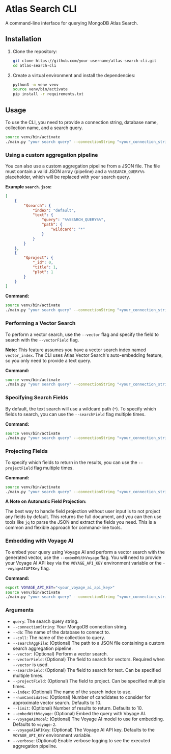 # Atlas Search CLI

A command-line interface for querying MongoDB Atlas Search.

## Installation

1. Clone the repository:
   ```bash
   git clone https://github.com/your-username/atlas-search-cli.git
   cd atlas-search-cli
   ```

2. Create a virtual environment and install the dependencies:
   ```bash
   python3 -m venv venv
   source venv/bin/activate
   pip install -r requirements.txt
   ```

## Usage

To use the CLI, you need to provide a connection string, database name, collection name, and a search query.

```bash
source venv/bin/activate
./main.py "your search query" --connectionString "<your_connection_string>" --db "<database_name>" --coll "<collection_name>"
```

### Using a custom aggregation pipeline

You can also use a custom aggregation pipeline from a JSON file. The file must contain a valid JSON array (pipeline) and a `%%SEARCH_QUERY%%` placeholder, which will be replaced with your search query.

**Example `search.json`:**

```json
[
    {
        "$search": {
            "index": "default",
            "text": {
                "query": "%%SEARCH_QUERY%%",
                "path": {
                    "wildcard": "*"
                }
            }
        }
    },
    {
        "$project": {
            "_id": 0,
            "title": 1,
            "plot": 1
        }
    }
]
```

**Command:**

```bash
source venv/bin/activate
./main.py "your search query" --connectionString "<your_connection_string>" --db "<database_name>" --coll "<collection_name>" --searchAggFile search.json --verbose
```

### Performing a Vector Search

To perform a vector search, use the `--vector` flag and specify the field to search with the `--vectorField` flag.

**Note:** This feature assumes you have a vector search index named `vector_index`. The CLI uses Atlas Vector Search's auto-embedding feature, so you only need to provide a text query.

**Command:**

```bash
source venv/bin/activate
./main.py "your search query" --connectionString "<your_connection_string>" --db "<database_name>" --coll "<collection_name>" --vector --vectorField "<your_vector_field>"
```

### Specifying Search Fields

By default, the text search will use a wildcard path (`*`). To specify which fields to search, you can use the `--searchField` flag multiple times.

**Command:**

```bash
source venv/bin/activate
./main.py "your search query" --connectionString "<your_connection_string>" --db "<database_name>" --coll "<collection_name>" --searchField "title" --searchField "plot"
```

### Projecting Fields

To specify which fields to return in the results, you can use the `--projectField` flag multiple times.

**Command:**

```bash
source venv/bin/activate
./main.py "your search query" --connectionString "<your_connection_string>" --db "<database_name>" --coll "<collection_name>" --projectField "title" --projectField "plot"
```

**A Note on Automatic Field Projection:**

The best way to handle field projection without user input is to not project any fields by default. This returns the full document, and you can then use tools like `jq` to parse the JSON and extract the fields you need. This is a common and flexible approach for command-line tools.

### Embedding with Voyage AI

To embed your query using Voyage AI and perform a vector search with the generated vector, use the `--embedWithVoyage` flag. You will need to provide your Voyage AI API key via the `VOYAGE_API_KEY` environment variable or the `--voyageAIAPIKey` flag.

**Command:**

```bash
export VOYAGE_API_KEY="<your_voyage_ai_api_key>"
source venv/bin/activate
./main.py "your search query" --connectionString "<your_connection_string>" --db "<database_name>" --coll "<collection_name>" --vector --vectorField "<your_vector_field>" --embedWithVoyage
```

### Arguments

- `query`: The search query string.
- `--connectionString`: Your MongoDB connection string.
- `--db`: The name of the database to connect to.
- `--coll`: The name of the collection to query.
- `--searchAggFile`: (Optional) The path to a JSON file containing a custom search aggregation pipeline.
- `--vector`: (Optional) Perform a vector search.
- `--vectorField`: (Optional) The field to search for vectors. Required when `--vector` is used.
- `--searchField`: (Optional) The field to search for text. Can be specified multiple times.
- `--projectField`: (Optional) The field to project. Can be specified multiple times.
- `--index`: (Optional) The name of the search index to use.
- `--numCandidates`: (Optional) Number of candidates to consider for approximate vector search. Defaults to 10.
- `--limit`: (Optional) Number of results to return. Defaults to 10.
- `--embedWithVoyage`: (Optional) Embed the query with Voyage AI.
- `--voyageAIModel`: (Optional) The Voyage AI model to use for embedding. Defaults to `voyage-2`.
- `--voyageAIAPIKey`: (Optional) The Voyage AI API key. Defaults to the `VOYAGE_API_KEY` environment variable.
- `--verbose`: (Optional) Enable verbose logging to see the executed aggregation pipeline.